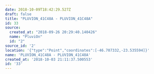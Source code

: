 ```yaml
---
date: 2018-10-09T18:42:29.527Z
draft: false
title: "PLUVION_41C48A - PLUVION_41C48A"
id: 33
source:
  created_at: "2018-09-26 20:29:40.140426"
  name: "PluviOn"
  id: "2"
source_id: '2'
location: '{"type":"Point","coordinates":[-46.707332,-23.535594]}'
name: 'PLUVION_41C48A - PLUVION_41C48A'
created_at: '2018-10-03 21:11:37.500553'
id: '33'
---
```

		